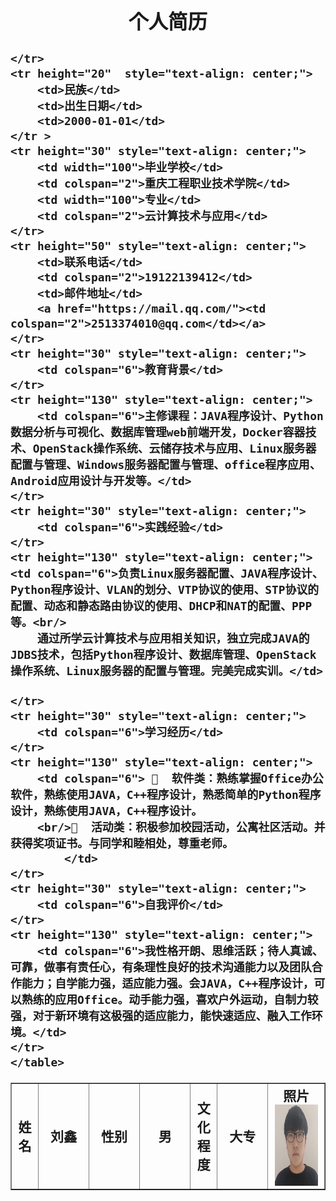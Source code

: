 <html>
	<head>
		<title>简历</title>
	</head>
<body>
<h2 style="height: 100%;">
	<table border="1"
	cellspacing="0px"
	style="margin:auto;"
	width="800px">
	<h2 style="text-align: center;">个人简历</h2>
	<tr height="20"  style="text-align: center;">
	 <td rowspan="2" >姓名</td>
	 <td rowspan="2" width="100"> 刘鑫 </td>
	 <td width="100">性别</td>
	 <td width="100"> 男 </td>
	 <td>文化程度</td>
	 <td width="100">大专</td>
	 <td  rowspan="3" width="120">照片<img src="lx.jpg" width="130" height="130" alt="图片" align="right"></td>
	
	</tr>
	<tr height="20"  style="text-align: center;">
		<td>民族</td>
		<td>出生日期</td>
		<td>2000-01-01</td>
	</tr >
	<tr height="30" style="text-align: center;">
		<td width="100">毕业学校</td>
		<td colspan="2">重庆工程职业技术学院</td>
		<td width="100">专业</td>
		<td colspan="2">云计算技术与应用</td>
	</tr>
	<tr height="50" style="text-align: center;">
		<td>联系电话</td>
		<td colspan="2">19122139412</td>
		<td>邮件地址</td>
		<a href="https://mail.qq.com/"><td colspan="2">2513374010@qq.com</td></a>
	</tr>
	<tr height="30" style="text-align: center;">
		<td colspan="6">教育背景</td>
	</tr>
	<tr height="130" style="text-align: center;">
		<td colspan="6">主修课程：JAVA程序设计、Python数据分析与可视化、数据库管理web前端开发，Docker容器技术、OpenStack操作系统、云储存技术与应用、Linux服务器配置与管理、Windows服务器配置与管理、office程序应用、Android应用设计与开发等。</td>
	</tr>
	<tr height="30" style="text-align: center;">
		<td colspan="6">实践经验</td>
	</tr>
	<tr height="130" style="text-align: center;">
	<td colspan="6">负责Linux服务器配置、JAVA程序设计、Python程序设计、VLAN的划分、VTP协议的使用、STP协议的配置、动态和静态路由协议的使用、DHCP和NAT的配置、PPP等。<br/>
		通过所学云计算技术与应用相关知识，独立完成JAVA的JDBS技术，包括Python程序设计、数据库管理、OpenStack操作系统、Linux服务器的配置与管理。完美完成实训。</td>
	
	</tr>
	<tr height="30" style="text-align: center;">
		<td colspan="6">学习经历</td>
	</tr>
	<tr height="130" style="text-align: center;">
		<td colspan="6"> 	软件类：熟练掌握Office办公软件，熟练使用JAVA，C++程序设计，熟悉简单的Python程序设计，熟练使用JAVA，C++程序设计。   
		<br/>	活动类：积极参加校园活动，公寓社区活动。并获得奖项证书。与同学和睦相处，尊重老师。
			</td>
	</tr>
	<tr height="30" style="text-align: center;">
		<td colspan="6">自我评价</td>
	</tr>
	<tr height="130" style="text-align: center;">
		<td colspan="6">我性格开朗、思维活跃；待人真诚、可靠，做事有责任心，有条理性良好的技术沟通能力以及团队合作能力；自学能力强，适应能力强。会JAVA，C++程序设计，可以熟练的应用Office。动手能力强，喜欢户外运动，自制力较强，对于新环境有这极强的适应能力，能快速适应、融入工作环境。</td>
	</tr>
	</table>
</h2>
</body>	
</html>


